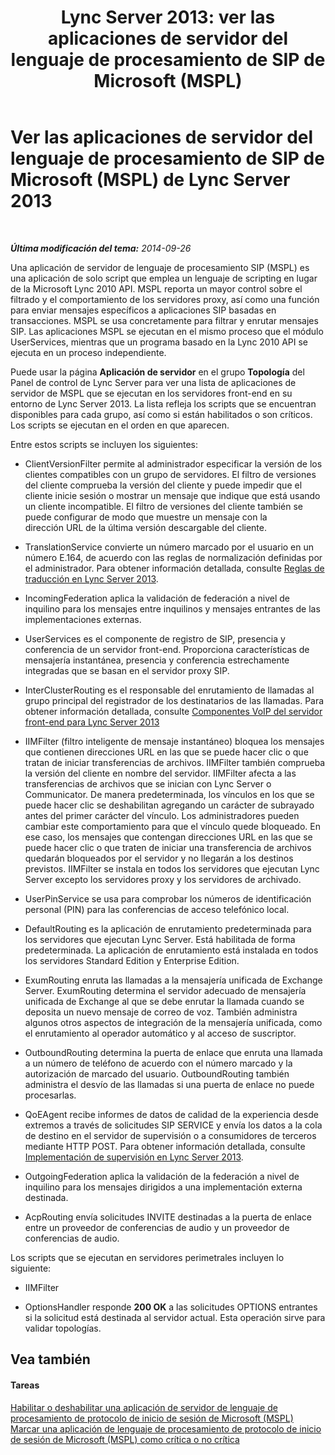 ﻿---
title: 'Lync Server 2013: ver las aplicaciones de servidor del lenguaje de procesamiento de SIP de Microsoft (MSPL)'
TOCTitle: Ver las aplicaciones de servidor del lenguaje de procesamiento de SIP de Microsoft (MSPL)
ms:assetid: b7df1323-b6bd-4925-8fe6-5241c91fe51b
ms:mtpsurl: https://technet.microsoft.com/es-es/library/Gg182575(v=OCS.15)
ms:contentKeyID: 48276465
ms.date: 01/07/2017
mtps_version: v=OCS.15
ms.translationtype: HT
---

# Ver las aplicaciones de servidor del lenguaje de procesamiento de SIP de Microsoft (MSPL) de Lync Server 2013

 

_**Última modificación del tema:** 2014-09-26_

Una aplicación de servidor de lenguaje de procesamiento SIP (MSPL) es una aplicación de solo script que emplea un lenguaje de scripting en lugar de la Microsoft Lync 2010 API. MSPL reporta un mayor control sobre el filtrado y el comportamiento de los servidores proxy, así como una función para enviar mensajes específicos a aplicaciones SIP basadas en transacciones. MSPL se usa concretamente para filtrar y enrutar mensajes SIP. Las aplicaciones MSPL se ejecutan en el mismo proceso que el módulo UserServices, mientras que un programa basado en la Lync 2010 API se ejecuta en un proceso independiente.

Puede usar la página **Aplicación de servidor** en el grupo **Topología** del Panel de control de Lync Server para ver una lista de aplicaciones de servidor de MSPL que se ejecutan en los servidores front-end en su entorno de Lync Server 2013. La lista refleja los scripts que se encuentran disponibles para cada grupo, así como si están habilitados o son críticos. Los scripts se ejecutan en el orden en que aparecen.

Entre estos scripts se incluyen los siguientes:

  - ClientVersionFilter permite al administrador especificar la versión de los clientes compatibles con un grupo de servidores. El filtro de versiones del cliente comprueba la versión del cliente y puede impedir que el cliente inicie sesión o mostrar un mensaje que indique que está usando un cliente incompatible. El filtro de versiones del cliente también se puede configurar de modo que muestre un mensaje con la dirección URL de la última versión descargable del cliente.

  - TranslationService convierte un número marcado por el usuario en un número E.164, de acuerdo con las reglas de normalización definidas por el administrador. Para obtener información detallada, consulte [Reglas de traducción en Lync Server 2013](lync-server-2013-translation-rules.md).

  - IncomingFederation aplica la validación de federación a nivel de inquilino para los mensajes entre inquilinos y mensajes entrantes de las implementaciones externas.

  - UserServices es el componente de registro de SIP, presencia y conferencia de un servidor front-end. Proporciona características de mensajería instantánea, presencia y conferencia estrechamente integradas que se basan en el servidor proxy SIP.

  - InterClusterRouting es el responsable del enrutamiento de llamadas al grupo principal del registrador de los destinatarios de las llamadas. Para obtener información detallada, consulte [Componentes VoIP del servidor front-end para Lync Server 2013](lync-server-2013-front-end-server-voip-components.md)

  - IIMFilter (filtro inteligente de mensaje instantáneo) bloquea los mensajes que contienen direcciones URL en las que se puede hacer clic o que tratan de iniciar transferencias de archivos. IIMFilter también comprueba la versión del cliente en nombre del servidor. IIMFilter afecta a las transferencias de archivos que se inician con Lync Server o Communicator. De manera predeterminada, los vínculos en los que se puede hacer clic se deshabilitan agregando un carácter de subrayado antes del primer carácter del vínculo. Los administradores pueden cambiar este comportamiento para que el vínculo quede bloqueado. En ese caso, los mensajes que contengan direcciones URL en las que se puede hacer clic o que traten de iniciar una transferencia de archivos quedarán bloqueados por el servidor y no llegarán a los destinos previstos. IIMFilter se instala en todos los servidores que ejecutan Lync Server excepto los servidores proxy y los servidores de archivado.

  - UserPinService se usa para comprobar los números de identificación personal (PIN) para las conferencias de acceso telefónico local.

  - DefaultRouting es la aplicación de enrutamiento predeterminada para los servidores que ejecutan Lync Server. Está habilitada de forma predeterminada. La aplicación de enrutamiento está instalada en todos los servidores Standard Edition y Enterprise Edition.

  - ExumRouting enruta las llamadas a la mensajería unificada de Exchange Server. ExumRouting determina el servidor adecuado de mensajería unificada de Exchange al que se debe enrutar la llamada cuando se deposita un nuevo mensaje de correo de voz. También administra algunos otros aspectos de integración de la mensajería unificada, como el enrutamiento al operador automático y al acceso de suscriptor.

  - OutboundRouting determina la puerta de enlace que enruta una llamada a un número de teléfono de acuerdo con el número marcado y la autorización de marcado del usuario. OutboundRouting también administra el desvío de las llamadas si una puerta de enlace no puede procesarlas.

  - QoEAgent recibe informes de datos de calidad de la experiencia desde extremos a través de solicitudes SIP SERVICE y envía los datos a la cola de destino en el servidor de supervisión o a consumidores de terceros mediante HTTP POST. Para obtener información detallada, consulte [Implementación de supervisión en Lync Server 2013](lync-server-2013-deploying-monitoring.md).

  - OutgoingFederation aplica la validación de la federación a nivel de inquilino para los mensajes dirigidos a una implementación externa destinada.

  - AcpRouting envía solicitudes INVITE destinadas a la puerta de enlace entre un proveedor de conferencias de audio y un proveedor de conferencias de audio.

Los scripts que se ejecutan en servidores perimetrales incluyen lo siguiente:

  - IIMFilter

  - OptionsHandler responde **200 OK** a las solicitudes OPTIONS entrantes si la solicitud está destinada al servidor actual. Esta operación sirve para validar topologías.

## Vea también

#### Tareas

[Habilitar o deshabilitar una aplicación de servidor de lenguaje de procesamiento de protocolo de inicio de sesión de Microsoft (MSPL)](lync-server-2013-enable-or-disable-a-microsoft-sip-processing-language-mspl-server-application.md)  
[Marcar una aplicación de lenguaje de procesamiento de protocolo de inicio de sesión de Microsoft (MSPL) como crítica o no crítica](lync-server-2013-mark-a-microsoft-sip-processing-language-mspl-application-as-critical-or-not-critical.md)

